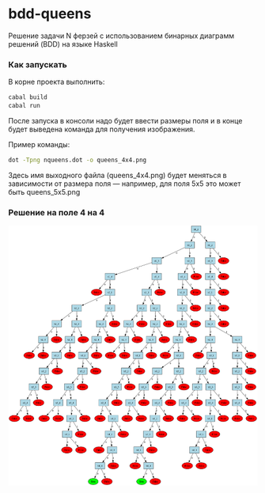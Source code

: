 # bdd-queens
Решение задачи N ферзей с использованием бинарных диаграмм решений (BDD) на языке Haskell

### Как запускать
В корне проекта выполнить:

```bash
cabal build
cabal run
```
После запуска в консоли надо будет ввести размеры поля и в конце будет выведена команда для получения изображения.

Пример команды:
```bash
dot -Tpng nqueens.dot -o queens_4x4.png 
```
Здесь имя выходного файла (queens_4x4.png) будет меняться в зависимости от размера поля — например, для поля 5x5 это может быть queens_5x5.png

### Решение на поле 4 на 4
![Решение задачи 4 ферзей](queens_4x4.png)

